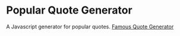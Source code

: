 # Popular Quote Generator


A Javascript generator for popular quotes.
<a href="https://jmeboji.github.io/Famous-Quote-Generator/">Famous Quote Generator</a>
